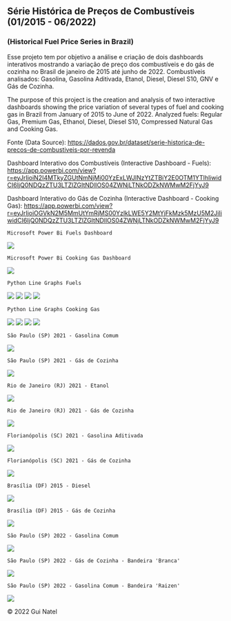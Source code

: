 ## Série Histórica de Preços de Combustíveis (01/2015 - 06/2022)
### (Historical Fuel Price Series in Brazil)

Esse projeto tem por objetivo a análise e criação de dois dashboards interativos mostrando a variação de preço dos combustíveis e do gás de cozinha no Brasil de janeiro de 2015 até junho de 2022. Combustíveis analisados: Gasolina, Gasolina Aditivada, Etanol, Diesel, Diesel S10, GNV e Gás de Cozinha.

The purpose of this project is the creation and analysis of two interactive dashboards showing the price variation of several types of fuel and cooking gas in Brazil from January of 2015 to June of 2022. Analyzed fuels: Regular Gas, Premium Gas, Ethanol, Diesel, Diesel S10, Compressed Natural Gas and Cooking Gas.

Fonte (Data Source): https://dados.gov.br/dataset/serie-historica-de-precos-de-combustiveis-por-revenda

Dashboard Interativo dos Combustíveis (Interactive Dashboard - Fuels): 
https://app.powerbi.com/view?r=eyJrIjoiN2I4MTkyZGUtNmNjMi00YzExLWJlNzYtZTBiY2E0OTM1YTlhIiwidCI6IjQ0NDQzZTU3LTZlZGItNDllOS04ZWNjLTNkODZkNWMwM2FjYyJ9

Dashboard Interativo do Gás de Cozinha (Interactive Dashboard - Cooking Gas): 
https://app.powerbi.com/view?r=eyJrIjoiOGVkN2M5MmUtYmRjMS00YzlkLWE5Y2MtYjFkMzk5MzU5M2JiIiwidCI6IjQ0NDQzZTU3LTZlZGItNDllOS04ZWNjLTNkODZkNWMwM2FjYyJ9


    Microsoft Power Bi Fuels Dashboard
![](https://raw.githubusercontent.com/guinatel/Historical-Fuel-Price-Series-in-Brazil/main/IMG/dashboard%20example%201.gif)

    Microsoft Power Bi Cooking Gas Dashboard
![](https://raw.githubusercontent.com/guinatel/Historical-Fuel-Price-Series-in-Brazil/main/IMG/dashboard%20example%203.gif)

    Python Line Graphs Fuels
![](https://raw.githubusercontent.com/guinatel/Historical-Fuel-Price-Series-in-Brazil/main/IMG/img%201.png)
![](https://raw.githubusercontent.com/guinatel/Historical-Fuel-Price-Series-in-Brazil/main/IMG/img%202.png)
![](https://raw.githubusercontent.com/guinatel/Historical-Fuel-Price-Series-in-Brazil/main/IMG/img%203.png)
![](https://raw.githubusercontent.com/guinatel/Historical-Fuel-Price-Series-in-Brazil/main/IMG/img%204.png)

    Python Line Graphs Cooking Gas
![](https://raw.githubusercontent.com/guinatel/Historical-Fuel-Price-Series-in-Brazil/main/IMG/img%205.png)
![](https://raw.githubusercontent.com/guinatel/Historical-Fuel-Price-Series-in-Brazil/main/IMG/img%206.png)
![](https://raw.githubusercontent.com/guinatel/Historical-Fuel-Price-Series-in-Brazil/main/IMG/img%207.png)
![](https://raw.githubusercontent.com/guinatel/Historical-Fuel-Price-Series-in-Brazil/main/IMG/img%208.png)

    São Paulo (SP) 2021 - Gasolina Comum

![](https://raw.githubusercontent.com/guinatel/Historical-Fuel-Price-Series-in-Brazil/main/IMG/dashboard%20-%20S%C3%A3o%20Paulo%20-%202021.png)

    São Paulo (SP) 2021 - Gás de Cozinha

![](https://raw.githubusercontent.com/guinatel/Historical-Fuel-Price-Series-in-Brazil/main/IMG/dashboard%20-%20Sao%20Paulo%20-%202021%20-%20Cooking%20Gas.png)

    Rio de Janeiro (RJ) 2021 - Etanol

![](https://raw.githubusercontent.com/guinatel/Historical-Fuel-Price-Series-in-Brazil/main/IMG/dashboard%20-%20Rio%20de%20Janeiro%20-%202021.png)

    Rio de Janeiro (RJ) 2021 - Gás de Cozinha

![](https://raw.githubusercontent.com/guinatel/Historical-Fuel-Price-Series-in-Brazil/main/IMG/dashboard%20-%20Rio%20de%20Janeiro%20-%202021%20-%20Cooking%20Gas.png)

    Florianópolis (SC) 2021 - Gasolina Aditivada

![](https://raw.githubusercontent.com/guinatel/Historical-Fuel-Price-Series-in-Brazil/main/IMG/dashboard%20-%20Florian%C3%B3polis%20-%202021.png)

    Florianópolis (SC) 2021 - Gás de Cozinha

![](https://raw.githubusercontent.com/guinatel/Historical-Fuel-Price-Series-in-Brazil/main/IMG/dashboard%20-%20Florianopolis%20-%202021%20-%20Cooking%20Gas.png)


    Brasília (DF) 2015 - Diesel

![](https://raw.githubusercontent.com/guinatel/Historical-Fuel-Price-Series-in-Brazil/main/IMG/dashboard%20-%20Brasilia%20-%202015.png)

    Brasília (DF) 2015 - Gás de Cozinha

![](https://raw.githubusercontent.com/guinatel/Historical-Fuel-Price-Series-in-Brazil/main/IMG/dashboard%20-%20Brasilia%20-%202015%20-%20Cooking%20Gas.png)

    São Paulo (SP) 2022 - Gasolina Comum

![](https://raw.githubusercontent.com/guinatel/Historical-Fuel-Price-Series-in-Brazil/main/IMG/dashboard%20-%20S%C3%A3o%20Paulo%20-%202022.png)

    São Paulo (SP) 2022 - Gás de Cozinha - Bandeira 'Branca'

![](https://raw.githubusercontent.com/guinatel/Historical-Fuel-Price-Series-in-Brazil/main/IMG/dashboard%20-%20Sao%20Paulo%20-%202022%20-%20Cooking%20Gas%20-%20Bandeira%20Branca.png)

    São Paulo (SP) 2022 - Gasolina Comum - Bandeira 'Raizen'

![](https://raw.githubusercontent.com/guinatel/Historical-Fuel-Price-Series-in-Brazil/main/IMG/dashboard%20example%202.gif)

© 2022 Gui Natel


